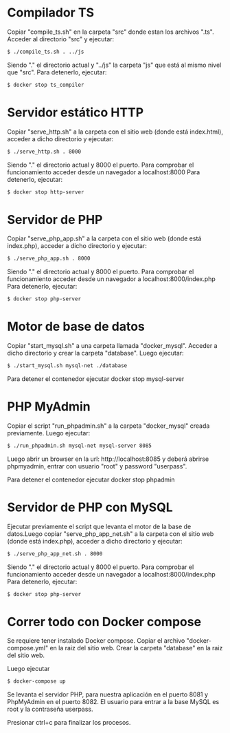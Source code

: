 # Compilador TS

Copiar "compile_ts.sh" en la carpeta "src" donde estan los archivos ".ts". Acceder al directorio "src" y ejecutar: 

```sh
$ ./compile_ts.sh . ../js
```

Siendo "." el directorio actual y "../js" la carpeta "js" que está al mismo nivel que "src".
Para detenerlo, ejecutar:
```sh
$ docker stop ts_compiler
```

# Servidor estático HTTP

Copiar "serve_http.sh" a la carpeta con el sitio web (donde está index.html), acceder a dicho directorio y ejecutar:

```sh
$ ./serve_http.sh . 8000
```

Siendo "." el directorio actual y 8000 el puerto. Para comprobar el funcionamiento acceder desde un navegador a localhost:8000
Para detenerlo, ejecutar:
```sh
$ docker stop http-server
```

# Servidor de PHP

Copiar "serve_php_app.sh" a la carpeta con el sitio web (donde está index.php), acceder a dicho directorio y ejecutar:

```sh
$ ./serve_php_app.sh . 8000
```

Siendo "." el directorio actual y 8000 el puerto. Para comprobar el funcionamiento acceder desde un navegador a localhost:8000/index.php
Para detenerlo, ejecutar:
```sh
$ docker stop php-server
```

# Motor de base de datos

Copiar "start_mysql.sh" a una carpeta llamada "docker_mysql". Acceder a dicho directorio y crear la carpeta "database". 
Luego ejecutar:

```sh
$ ./start_mysql.sh mysql-net ./database
```

Para detener el contenedor ejecutar docker stop mysql-server


# PHP MyAdmin

Copiar el script "run_phpadmin.sh" a la carpeta "docker_mysql" creada previamente. Luego ejecutar:


```sh
$ ./run_phpadmin.sh mysql-net mysql-server 8085
```

Luego abrir un browser en la url: http://localhost:8085 y deberá abrirse phpmyadmin, entrar con usuario "root" y password "userpass".

Para detener el contenedor ejecutar docker stop phpadmin


# Servidor de PHP con MySQL

Ejecutar previamente el script que levanta el motor de la base de datos.Luego copiar "serve_php_app_net.sh" a la carpeta con el sitio web (donde está index.php), acceder a dicho directorio y ejecutar:

```sh
$ ./serve_php_app_net.sh . 8000
```

Siendo "." el directorio actual y 8000 el puerto. Para comprobar el funcionamiento acceder desde un navegador a localhost:8000/index.php
Para detenerlo, ejecutar:
```sh
$ docker stop php-server
```

# Correr todo con Docker compose

Se requiere tener instalado Docker compose. Copiar el archivo "docker-compose.yml" en la raiz del sitio web. 
Crear la carpeta "database" en la raiz del sitio web.

Luego ejecutar

```sh
$ docker-compose up
```

Se levanta el servidor PHP, para nuestra aplicación en el puerto 8081 y PhpMyAdmin en el puerto 8082. 
El usuario para entrar a la base MySQL es root y la contraseña userpass.

Presionar ctrl+c para finalizar los procesos.



